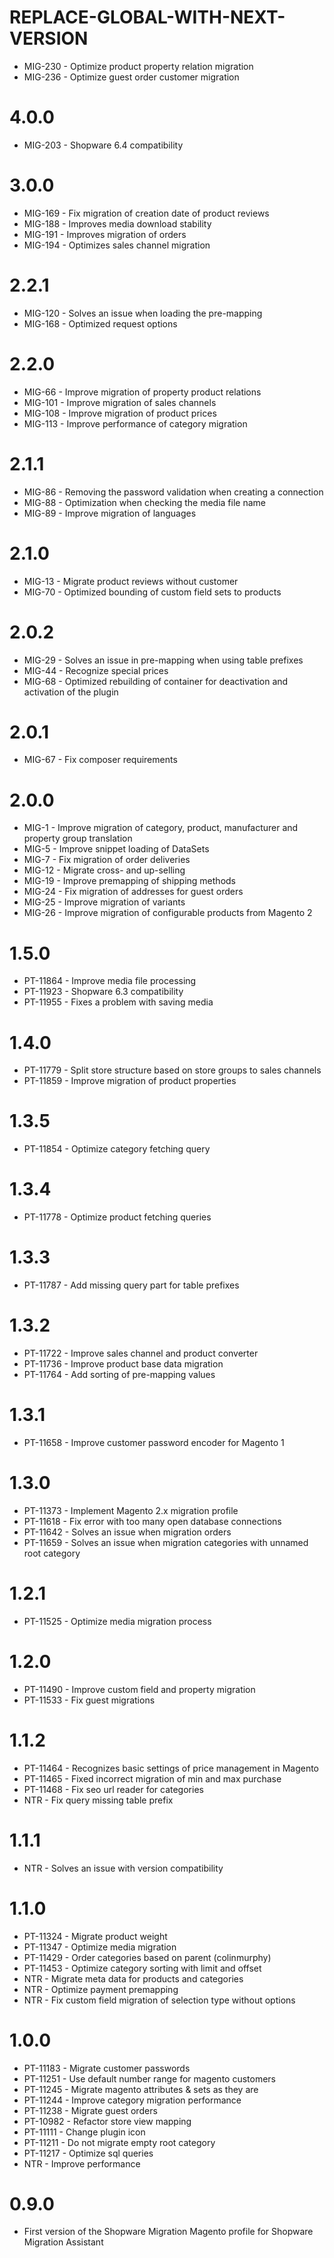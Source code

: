 # REPLACE-GLOBAL-WITH-NEXT-VERSION
- MIG-230 - Optimize product property relation migration
- MIG-236 - Optimize guest order customer migration

# 4.0.0
- MIG-203 - Shopware 6.4 compatibility

# 3.0.0
- MIG-169 - Fix migration of creation date of product reviews
- MIG-188 - Improves media download stability
- MIG-191 - Improves migration of orders
- MIG-194 - Optimizes sales channel migration

# 2.2.1
- MIG-120 - Solves an issue when loading the pre-mapping
- MIG-168 - Optimized request options

# 2.2.0
- MIG-66 - Improve migration of property product relations
- MIG-101 - Improve migration of sales channels
- MIG-108 - Improve migration of product prices
- MIG-113 - Improve performance of category migration

# 2.1.1
- MIG-86 - Removing the password validation when creating a connection
- MIG-88 - Optimization when checking the media file name
- MIG-89 - Improve migration of languages

# 2.1.0
- MIG-13 - Migrate product reviews without customer
- MIG-70 - Optimized bounding of custom field sets to products

# 2.0.2
- MIG-29 - Solves an issue in pre-mapping when using table prefixes
- MIG-44 - Recognize special prices
- MIG-68 - Optimized rebuilding of container for deactivation and activation of the plugin

# 2.0.1
- MIG-67 - Fix composer requirements

# 2.0.0
- MIG-1 - Improve migration of category, product, manufacturer and property group translation
- MIG-5 - Improve snippet loading of DataSets
- MIG-7 - Fix migration of order deliveries
- MIG-12 - Migrate cross- and up-selling
- MIG-19 - Improve premapping of shipping methods
- MIG-24 - Fix migration of addresses for guest orders
- MIG-25 - Improve migration of variants
- MIG-26 - Improve migration of configurable products from Magento 2

# 1.5.0
- PT-11864 - Improve media file processing
- PT-11923 - Shopware 6.3 compatibility
- PT-11955 - Fixes a problem with saving media

# 1.4.0
- PT-11779 - Split store structure based on store groups to sales channels
- PT-11859 - Improve migration of product properties

# 1.3.5
- PT-11854 - Optimize category fetching query

# 1.3.4
- PT-11778 - Optimize product fetching queries

# 1.3.3
- PT-11787 - Add missing query part for table prefixes

# 1.3.2
- PT-11722 - Improve sales channel and product converter
- PT-11736 - Improve product base data migration
- PT-11764 - Add sorting of pre-mapping values

# 1.3.1
- PT-11658 - Improve customer password encoder for Magento 1

# 1.3.0
- PT-11373 - Implement Magento 2.x migration profile
- PT-11618 - Fix error with too many open database connections
- PT-11642 - Solves an issue when migration orders
- PT-11659 - Solves an issue when migration categories with unnamed root category

# 1.2.1
- PT-11525 - Optimize media migration process

# 1.2.0
- PT-11490 - Improve custom field and property migration
- PT-11533 - Fix guest migrations

# 1.1.2
- PT-11464 - Recognizes basic settings of price management in Magento
- PT-11465 - Fixed incorrect migration of min and max purchase
- PT-11468 - Fix seo url reader for categories
- NTR - Fix query missing table prefix

# 1.1.1
- NTR - Solves an issue with version compatibility

# 1.1.0
- PT-11324 - Migrate product weight
- PT-11347 - Optimize media migration
- PT-11429 - Order categories based on parent (colinmurphy)
- PT-11453 - Optimize category sorting with limit and offset
- NTR - Migrate meta data for products and categories
- NTR - Optimize payment premapping
- NTR - Fix custom field migration of selection type without options

# 1.0.0
- PT-11183 - Migrate customer passwords
- PT-11251 - Use default number range for magento customers
- PT-11245 - Migrate magento attributes & sets as they are
- PT-11244 - Improve category migration performance
- PT-11238 - Migrate guest orders
- PT-10982 - Refactor store view mapping
- PT-11111 - Change plugin icon
- PT-11211 - Do not migrate empty root category
- PT-11217 - Optimize sql queries
- NTR - Improve performance

# 0.9.0
- First version of the Shopware Migration Magento profile for Shopware Migration Assistant
